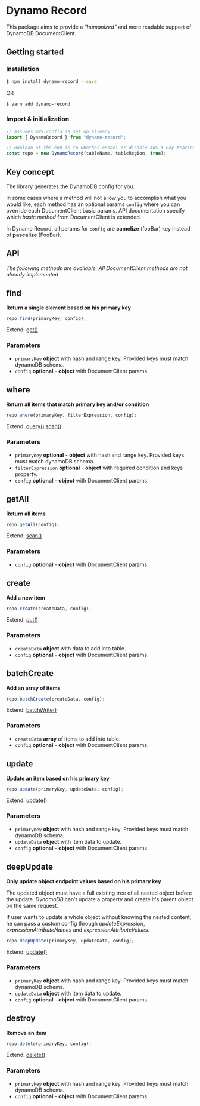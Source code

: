 # Dynamo Record

This package aims to provide a _“humanized"_ and more readable support of DynamoDB DocumentClient.

## Getting started

### Installation

```sh
$ npm install dynamo-record --save
```

OR

```sh
$ yarn add dynamo-record
```

### Import & initialization

```javascript
// assumes AWS.config is set up already
import { DynamoRecord } from "dynamo-record";

// Boolean at the end is to whether enabel or disable AWS X-Ray tracing
const repo = new DynamoRecord(tableName, tableRegion, true);
```

## Key concept

The library generates the DynamoDB config for you.

In some cases where a method will not allow you to accomplish what you would like, each method has an optional params `config` where you can override each DocumentClient basic params. API documentation specify which _basic method_ from DocumentClient is extended.

In Dynamo Record, all params for `config` are **camelize** (fooBar) key instead of **pascalize** (FooBar).

## API

_The following methods are available. All DocumentClient methods are not already implemented_

## find

**Return a single element based on his primary key**

```javascript
repo.find(primaryKey, config);
```

Extend: [get()](https://docs.aws.amazon.com/AWSJavaScriptSDK/latest/AWS/DynamoDB/DocumentClient.html#get-property)

### Parameters

- `primaryKey` **object** with hash and range key. Provided keys must match dynamoDB schema.
- `config` **optional** - **object** with DocumentClient params.

## where

**Return all items that match primary key and/or condition**

```javascript
repo.where(primaryKey, filterExpression, config);
```

Extend: [query()](https://docs.aws.amazon.com/AWSJavaScriptSDK/latest/AWS/DynamoDB/DocumentClient.html#query-property)
[scan()](https://docs.aws.amazon.com/AWSJavaScriptSDK/latest/AWS/DynamoDB/DocumentClient.html#query-property)

### Parameters

- `primaryKey` **optional** - **object** with hash and range key. Provided keys must match dynamoDB schema.
- `filterExpression` **optional** - **object** with required condition and keys property.
- `config` **optional** - **object** with DocumentClient params.

## getAll

**Return all items**

```javascript
repo.getAll(config);
```

Extend: [scan()](https://docs.aws.amazon.com/AWSJavaScriptSDK/latest/AWS/DynamoDB/DocumentClient.html#scan-property)

### Parameters

- `config` **optional** - **object** with DocumentClient params.

## create

**Add a new item**

```javascript
repo.create(createData, config);
```

Extend: [put()](https://docs.aws.amazon.com/AWSJavaScriptSDK/latest/AWS/DynamoDB/DocumentClient.html#put-property)

### Parameters

- `createData` **object** with data to add into table.
- `config` **optional** - **object** with DocumentClient params.

## batchCreate

**Add an array of items**

```javascript
repo.batchCreate(createData, config);
```

Extend: [batchWrite()](https://docs.aws.amazon.com/AWSJavaScriptSDK/latest/AWS/DynamoDB.html#batchWriteItem-property)

### Parameters

- `createData` **array** of items to add into table.
- `config` **optional** - **object** with DocumentClient params.

## update

**Update an item based on his primary key**

```javascript
repo.update(primaryKey, updateData, config);
```

Extend: [update()](https://docs.aws.amazon.com/AWSJavaScriptSDK/latest/AWS/DynamoDB/DocumentClient.html#update-property)

### Parameters

- `primaryKey` **object** with hash and range key. Provided keys must match dynamoDB schema.
- `updateData` **object** with item data to update.
- `config` **optional** - **object** with DocumentClient params.

## deepUpdate

**Only update object endpoint values based on his primary key**

The updated object must have a full existing tree of all nested object before the update. _DynamoDB_ can't update a property and create it's parent object on the same request.

If user wants to update a whole object without knowing the nested content, he can pass a custom config through _updateExpression_, _expressionAttributeNames_ and _expressionAttributeValues_.

```javascript
repo.deepUpdate(primaryKey, updateData, config);
```

Extend: [update()](https://docs.aws.amazon.com/AWSJavaScriptSDK/latest/AWS/DynamoDB/DocumentClient.html#update-property)

### Parameters

- `primaryKey` **object** with hash and range key. Provided keys must match dynamoDB schema.
- `updateData` **object** with item data to update.
- `config` **optional** - **object** with DocumentClient params.

## destroy

**Remove an item**

```javascript
repo.delete(primaryKey, config);
```

Extend: [delete()](https://docs.aws.amazon.com/AWSJavaScriptSDK/latest/AWS/DynamoDB/DocumentClient.html#delete-property)

### Parameters

- `primaryKey` **object** with hash and range key. Provided keys must match dynamoDB schema.
- `config` **optional** - **object** with DocumentClient params.
